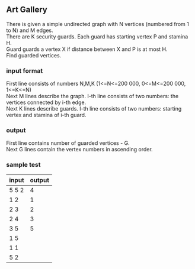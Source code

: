 ## Art Gallery

There is given a simple undirected graph with N vertices (numbered from 1 to N) and M edges.    
There are K security guards. Each guard has starting vertex P and stamina H.    
Guard guards a vertex X if distance between X and P is at most H.    
Find guarded vertices.

### input format
First line consists of numbers N,M,K (1<=N<=200 000, 0<=M<=200 000, 1<=K<=N)     
Next M lines describe the graph. I-th line consists of two numbers: the vertices connected by i-th edge.   
Next K lines describe guards. I-th line consists of two numbers: starting vertex and stamina of i-th guard.  
### output
First line contains number of guarded vertices - G.  
Next G lines contain the vertex numbers in ascending order. 
### sample test
input | output
---|---
5 5 2 | 4
1 2 | 1
2 3 | 2
2 4 | 3 
3 5 | 5
1 5 |
1 1 |
5 2 |

